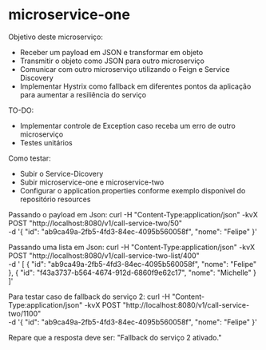 # microservice-one

Objetivo deste microserviço:
* Receber um payload em JSON e transformar em objeto
* Transmitir o objeto como JSON para outro microserviço
* Comunicar com outro microserviço utilizando o Feign e Service Discovery
* Implementar Hystrix como fallback em diferentes pontos da aplicação para aumentar a resiliência do serviço

TO-DO:
* Implementar controle de Exception caso receba um erro de outro microserviço
* Testes unitários

Como testar:
* Subir o Service-Dicovery
* Subir microservice-one e microservice-two
* Configurar o application.properties conforme exemplo disponível do repositório resources

Passando o payload em Json:
curl -H "Content-Type:application/json" -kvX POST "http://localhost:8080/v1/call-service-two/50" \
-d '{
    "id": "ab9ca49a-2fb5-4fd3-84ec-4095b560058f",
    "nome": "Felipe"
}'

Passando uma lista em Json:
curl -H "Content-Type:application/json" -kvX POST "http://localhost:8080/v1/call-service-two-list/400" \
-d '
[
    {
        "id": "ab9ca49a-2fb5-4fd3-84ec-4095b560058f",
        "nome": "Felipe"
    },
	{
        "id": "f43a3737-b564-4674-912d-6860f9e62c17",
        "nome": "Michelle"
    }
]'

Para testar caso de fallback do serviço 2:
curl -H "Content-Type:application/json" -kvX POST "http://localhost:8080/v1/call-service-two/1100" \
-d '{
    "id": "ab9ca49a-2fb5-4fd3-84ec-4095b560058f",
    "nome": "Felipe"
}'

Repare que a resposta deve ser:
"Fallback do serviço 2 ativado."


